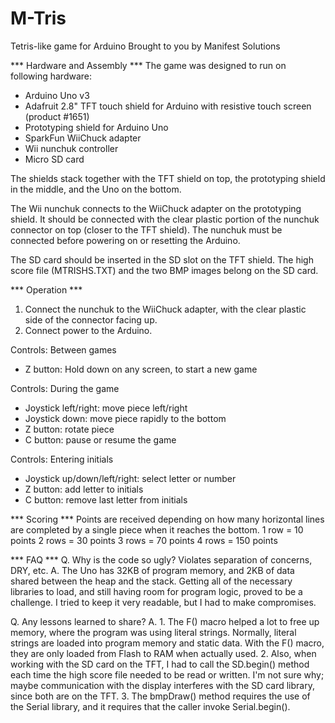 # M-Tris
Tetris-like game for Arduino
Brought to you by Manifest Solutions

*** Hardware and Assembly ***
The game was designed to run on following hardware:
- Arduino Uno v3
- Adafruit 2.8" TFT touch shield for Arduino with resistive touch screen (product #1651)
- Prototyping shield for Arduino Uno
- SparkFun WiiChuck adapter
- Wii nunchuk controller
- Micro SD card

The shields stack together with the TFT shield on top, the prototyping shield in the middle, and the Uno on the bottom.

The Wii nunchuk connects to the WiiChuck adapter on the prototyping shield.
It should be connected with the clear plastic portion of the nunchuk connector on top (closer to the TFT shield).
The nunchuk must be connected before powering on or resetting the Arduino.

The SD card should be inserted in the SD slot on the TFT shield.
The high score file (MTRISHS.TXT) and the two BMP images belong on the SD card.

*** Operation ***
1. Connect the nunchuk to the WiiChuck adapter, with the clear plastic side of the connector facing up.
2. Connect power to the Arduino.

Controls: Between games
- Z button: Hold down on any screen, to start a new game

Controls: During the game
- Joystick left/right: move piece left/right
- Joystick down: move piece rapidly to the bottom
- Z button: rotate piece
- C button: pause or resume the game

Controls: Entering initials
- Joystick up/down/left/right: select letter or number
- Z button: add letter to initials
- C button: remove last letter from initials

*** Scoring ***
Points are received depending on how many horizontal lines are completed by a single piece when it reaches the bottom.
1 row = 10 points
2 rows = 30 points
3 rows = 70 points
4 rows = 150 points

*** FAQ ***
Q. Why is the code so ugly?  Violates separation of concerns, DRY, etc.
A. The Uno has 32KB of program memory, and 2KB of data shared between the heap and the stack.  Getting all of the necessary libraries to load, and still having room for program logic, proved to be a challenge.  I tried to keep it very readable, but I had to make compromises.

Q. Any lessons learned to share?
A. 1. The F() macro helped a lot to free up memory, where the program was using literal strings.  Normally, literal strings are loaded into program memory and static data.  With the F() macro, they are only loaded from Flash to RAM when actually used.
2. Also, when working with the SD card on the TFT, I had to call the SD.begin() method each time the high score file needed to be read or written.  I'm not sure why; maybe communication with the display interferes with the SD card library, since both are on the TFT.
3. The bmpDraw() method requires the use of the Serial library, and it requires that the caller invoke Serial.begin().
